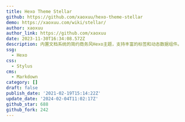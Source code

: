 ```yaml
---
title: Hexo Theme Stellar
github: https://github.com/xaoxuu/hexo-theme-stellar
demo: https://xaoxuu.com/wiki/stellar/
author: xaoxuu
author_link: https://github.com/xaoxuu
date: 2023-11-30T16:34:08.572Z
description: 内置文档系统的简约商务风Hexo主题，支持丰富的标签和动态数据组件。
ssg:
  - Hexo
css:
  - Stylus
cms:
  - Markdown
category: []
draft: false
publish_date: '2021-02-19T15:14:22Z'
update_date: '2024-02-04T11:02:17Z'
github_star: 688
github_fork: 242
---
```


